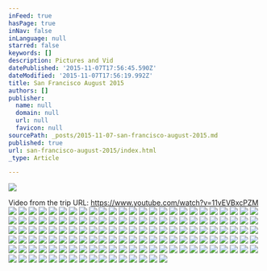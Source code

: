 ```yaml
---
inFeed: true
hasPage: true
inNav: false
inLanguage: null
starred: false
keywords: []
description: Pictures and Vid
datePublished: '2015-11-07T17:56:45.590Z'
dateModified: '2015-11-07T17:56:19.992Z'
title: San Francisco August 2015
authors: []
publisher:
  name: null
  domain: null
  url: null
  favicon: null
sourcePath: _posts/2015-11-07-san-francisco-august-2015.md
published: true
url: san-francisco-august-2015/index.html
_type: Article

---
```

![](https://the-grid-user-content.s3-us-west-2.amazonaws.com/fe9ba4d0-b7a1-425a-a8dc-4d7c301df17e.jpg)

Video from the trip URL:  https://www.youtube.com/watch?v=11vEVBxcPZM
![](https://the-grid-user-content.s3-us-west-2.amazonaws.com/218e46ee-203e-473d-82d0-002670191559.jpg)
![](https://the-grid-user-content.s3-us-west-2.amazonaws.com/80a69c4b-a88a-49dc-ad5a-2ff06eeb1384.jpg)
![](https://the-grid-user-content.s3-us-west-2.amazonaws.com/1c86cef5-291e-47da-b4cb-f3cb5e06b27c.jpg)
![](https://the-grid-user-content.s3-us-west-2.amazonaws.com/8f72dccb-7fe4-4c31-b8d6-a8412d0a9174.jpg)
![](https://the-grid-user-content.s3-us-west-2.amazonaws.com/f1b62f57-bad9-48e0-b259-72561a826850.jpg)
![](https://the-grid-user-content.s3-us-west-2.amazonaws.com/ba7eaa54-2d5d-4806-90e4-8df827759a18.jpg)
![](https://the-grid-user-content.s3-us-west-2.amazonaws.com/32b54dce-3e7e-4ccb-8b7d-b1f7b39e7abd.jpg)
![](https://the-grid-user-content.s3-us-west-2.amazonaws.com/5d228414-25ec-4716-ad35-383c5ae0a355.jpg)
![](https://the-grid-user-content.s3-us-west-2.amazonaws.com/0e6af3e1-8f65-45cb-9d26-58a96f0fb977.jpg)
![](https://the-grid-user-content.s3-us-west-2.amazonaws.com/ba4fc8df-e78c-49e0-ab77-39bad34675b9.jpg)
![](https://the-grid-user-content.s3-us-west-2.amazonaws.com/c404a682-5773-4bb8-a511-c3e9a712805c.jpg)
![](https://the-grid-user-content.s3-us-west-2.amazonaws.com/0452ab6b-52ec-4431-b087-d90246cdde4e.jpg)
![](https://the-grid-user-content.s3-us-west-2.amazonaws.com/488ed2eb-aebd-4048-b718-510c248a539f.jpg)
![](https://the-grid-user-content.s3-us-west-2.amazonaws.com/1997c43d-8fc3-411b-b080-84a796e409ed.jpg)
![](https://the-grid-user-content.s3-us-west-2.amazonaws.com/f4a2364f-3346-453a-a72c-b7ee35c057b0.JPG)
![](https://the-grid-user-content.s3-us-west-2.amazonaws.com/51a210fe-bdb5-4501-8ad1-ac4e2c899c91.JPG)
![](https://the-grid-user-content.s3-us-west-2.amazonaws.com/07c8150d-705b-4c46-9e54-2316b91234a3.JPG)
![](https://the-grid-user-content.s3-us-west-2.amazonaws.com/bb8a885d-f1a7-4675-bb16-c9b3f2e99d0b.JPG)
![](https://the-grid-user-content.s3-us-west-2.amazonaws.com/bc68a4e8-dfc2-4790-9ffb-cb3303d92247.JPG)
![](https://the-grid-user-content.s3-us-west-2.amazonaws.com/7e66d2ee-da78-45e7-a793-ee8cfdfb8f30.JPG)
![](https://the-grid-user-content.s3-us-west-2.amazonaws.com/2e5d1059-562c-4718-990a-67c36db26e78.JPG)
![](https://the-grid-user-content.s3-us-west-2.amazonaws.com/c5eec17a-592b-48ec-8a3c-32979184e2ff.JPG)
![](https://the-grid-user-content.s3-us-west-2.amazonaws.com/036b9d7e-6a01-4333-9192-473532659bbb.JPG)
![](https://the-grid-user-content.s3-us-west-2.amazonaws.com/4cf8c9a6-f981-42c6-a724-17223930ce80.jpg)
![](https://the-grid-user-content.s3-us-west-2.amazonaws.com/b82858d3-9bc0-46bd-8ee4-83114ad86601.jpg)
![](https://the-grid-user-content.s3-us-west-2.amazonaws.com/f94f5d15-3b2e-41f8-b281-cca06b3b5ec0.jpg)
![](https://the-grid-user-content.s3-us-west-2.amazonaws.com/5244f342-186b-46c9-8cb4-d0d74211704c.jpg)
![](https://the-grid-user-content.s3-us-west-2.amazonaws.com/b841ab1d-de55-4a16-88ca-0247260e6f79.jpg)
![](https://the-grid-user-content.s3-us-west-2.amazonaws.com/55a5c7d8-6a11-4cc1-a4f5-dd20ecb10c04.jpg)
![](https://the-grid-user-content.s3-us-west-2.amazonaws.com/f207449b-c7e2-4e5c-80d6-db30f75d010d.jpg)
![](https://the-grid-user-content.s3-us-west-2.amazonaws.com/2ff79d5c-3b7b-4470-b183-c2a112bde8bc.JPG)
![](https://the-grid-user-content.s3-us-west-2.amazonaws.com/a309b365-b600-49ec-9b5f-825595b16ce9.JPG)
![](https://the-grid-user-content.s3-us-west-2.amazonaws.com/59bcea0a-8374-4bba-8fdb-c121c679ed38.JPG)
![](https://the-grid-user-content.s3-us-west-2.amazonaws.com/508efff4-c25e-4e64-b6c2-dfff580238b9.JPG)
![](https://the-grid-user-content.s3-us-west-2.amazonaws.com/0ed8e9b4-285f-4b5b-b4c9-4cf41ab8de0b.JPG)
![](https://the-grid-user-content.s3-us-west-2.amazonaws.com/be443f99-88d6-44e1-8dd1-4107cc3cc488.JPG)
![](https://the-grid-user-content.s3-us-west-2.amazonaws.com/3713c7c1-9d0d-4e06-aaa2-a692edae3851.JPG)
![](https://the-grid-user-content.s3-us-west-2.amazonaws.com/bdd729c0-a2e5-4fbe-9e62-96fe937bef9e.JPG)
![](https://the-grid-user-content.s3-us-west-2.amazonaws.com/6e4b0dfc-1956-4983-ac64-b0b96d1c7bf1.JPG)
![](https://the-grid-user-content.s3-us-west-2.amazonaws.com/4b9e1ea3-4f01-497a-bede-711b104815ed.JPG)
![](https://the-grid-user-content.s3-us-west-2.amazonaws.com/d623982e-2dc0-46a9-9155-c62074ca6f3f.JPG)
![](https://the-grid-user-content.s3-us-west-2.amazonaws.com/58e5ff8b-f37a-4763-92fb-f95adf84ea9f.JPG)
![](https://the-grid-user-content.s3-us-west-2.amazonaws.com/2a7075a5-7141-4fbd-a1a3-b86fd6562ce9.JPG)
![](https://the-grid-user-content.s3-us-west-2.amazonaws.com/5e9e7f7d-dbc7-4762-bcee-daf0a027f2f7.JPG)
![](https://the-grid-user-content.s3-us-west-2.amazonaws.com/147e6104-55b4-438d-99d3-ba9059b2f2f2.JPG)
![](https://the-grid-user-content.s3-us-west-2.amazonaws.com/5daecdab-9243-47be-ba97-a8dad161d30f.JPG)
![](https://the-grid-user-content.s3-us-west-2.amazonaws.com/a116e399-f9e4-4c7b-bc74-0bcdb6b03d7b.JPG)
![](https://the-grid-user-content.s3-us-west-2.amazonaws.com/68cabb94-4bf9-4d2b-9553-7da779644567.JPG)
![](https://the-grid-user-content.s3-us-west-2.amazonaws.com/a75d1940-8d26-48d2-9141-d54f43e3de35.JPG)
![](https://the-grid-user-content.s3-us-west-2.amazonaws.com/67c8e8a8-12e5-4857-be88-128babccd8ae.JPG)
![](https://the-grid-user-content.s3-us-west-2.amazonaws.com/6fc605fd-6aba-458b-ba79-5a0db3e858ec.JPG)
![](https://the-grid-user-content.s3-us-west-2.amazonaws.com/22e77a88-a1f1-4097-9fe1-7f20ad161dea.JPG)
![](https://the-grid-user-content.s3-us-west-2.amazonaws.com/a3eb7e59-a024-4e2a-9006-d2e2538eec33.JPG)
![](https://the-grid-user-content.s3-us-west-2.amazonaws.com/43d47b77-099c-4225-9ee7-4a00b53c12b9.JPG)
![](https://the-grid-user-content.s3-us-west-2.amazonaws.com/5be998c7-fadd-49ab-b7f1-0b6ad5d3f699.JPG)
![](https://the-grid-user-content.s3-us-west-2.amazonaws.com/29c21420-dece-49c5-bc13-5ba62395af62.JPG)
![](https://the-grid-user-content.s3-us-west-2.amazonaws.com/c8df3f58-fb82-4dcf-8760-57c62e5b0022.JPG)
![](https://the-grid-user-content.s3-us-west-2.amazonaws.com/17a6cb03-f533-4820-8fe1-5145c5336a7c.JPG)
![](https://the-grid-user-content.s3-us-west-2.amazonaws.com/dced22f6-8910-473a-a681-7b85cfc6f378.JPG)
![](https://the-grid-user-content.s3-us-west-2.amazonaws.com/da6a4604-8b92-4143-9ff9-a34755c6b9f2.JPG)
![](https://the-grid-user-content.s3-us-west-2.amazonaws.com/dcc8803d-02ee-4226-97b5-f8e944ebe012.JPG)
![](https://the-grid-user-content.s3-us-west-2.amazonaws.com/397b3b1d-c4b2-4fd7-8ee6-e97b92a2fed2.JPG)
![](https://the-grid-user-content.s3-us-west-2.amazonaws.com/5fce1e03-23ac-4a25-9fbd-c26bd731963a.JPG)
![](https://the-grid-user-content.s3-us-west-2.amazonaws.com/15911ee1-131e-41c4-a82b-1436860b1e3e.JPG)
![](https://the-grid-user-content.s3-us-west-2.amazonaws.com/a0c21620-cbc1-44e2-8e72-f84bb1f64d4c.JPG)
![](https://the-grid-user-content.s3-us-west-2.amazonaws.com/2f5ba606-41d4-439e-af41-eaa06daebf10.JPG)
![](https://the-grid-user-content.s3-us-west-2.amazonaws.com/af19c982-8edb-45a8-91f0-7b8353c02532.JPG)
![](https://the-grid-user-content.s3-us-west-2.amazonaws.com/62a51faa-5e29-4ce4-8368-a7748fea9095.JPG)
![](https://the-grid-user-content.s3-us-west-2.amazonaws.com/358510d7-9768-403b-9f51-d2a0f802733c.JPG)
![](https://the-grid-user-content.s3-us-west-2.amazonaws.com/61452499-17c1-4438-b15f-34f00cb9bf98.JPG)
![](https://the-grid-user-content.s3-us-west-2.amazonaws.com/43f2fc9d-0228-45ae-b7e2-5c5d0b95d03d.JPG)
![](https://the-grid-user-content.s3-us-west-2.amazonaws.com/a68967e3-4e03-4567-90f6-33a76c105cba.JPG)
![](https://the-grid-user-content.s3-us-west-2.amazonaws.com/6abf915a-9f83-47f7-9f82-8e7b32bfc425.JPG)
![](https://the-grid-user-content.s3-us-west-2.amazonaws.com/be244cd1-7f42-440b-9240-d0c807fbebd7.JPG)
![](https://the-grid-user-content.s3-us-west-2.amazonaws.com/292d66c0-0f00-4777-87d6-9c522ac9888d.JPG)
![](https://the-grid-user-content.s3-us-west-2.amazonaws.com/19a5cbb6-21a2-4f80-beff-5f4097a2fd95.JPG)
![](https://the-grid-user-content.s3-us-west-2.amazonaws.com/c753801b-13ca-461a-bc27-75111ca87ba1.JPG)
![](https://the-grid-user-content.s3-us-west-2.amazonaws.com/b5e668ef-9de3-45d0-a057-bb4a00ed0d23.JPG)
![](https://the-grid-user-content.s3-us-west-2.amazonaws.com/878338bb-9712-4ff0-a8f6-6c4fa5330276.JPG)
![](https://the-grid-user-content.s3-us-west-2.amazonaws.com/6d4d0587-2e79-413c-b04f-b71b045f039d.JPG)
![](https://the-grid-user-content.s3-us-west-2.amazonaws.com/ed4022b8-776c-4012-954f-aac015fbae86.JPG)
![](https://the-grid-user-content.s3-us-west-2.amazonaws.com/f51b943f-42c9-483c-8c40-11454c471ab4.JPG)
![](https://the-grid-user-content.s3-us-west-2.amazonaws.com/46d76dd2-a0b1-46b7-972a-77fd8d08f508.JPG)
![](https://the-grid-user-content.s3-us-west-2.amazonaws.com/84088e90-587c-481a-a96e-74233568986e.JPG)
![](https://the-grid-user-content.s3-us-west-2.amazonaws.com/2c525489-1bf3-4908-bb65-3dc7753c83be.JPG)
![](https://the-grid-user-content.s3-us-west-2.amazonaws.com/4907bdd0-1bd3-4391-b87b-d520d00d4cc4.JPG)
![](https://the-grid-user-content.s3-us-west-2.amazonaws.com/6ae5cec9-1781-44b8-8765-a35a5af10d05.JPG)
![](https://the-grid-user-content.s3-us-west-2.amazonaws.com/14c8ffac-9eb0-453a-af1f-1c4ed044f352.JPG)
![](https://the-grid-user-content.s3-us-west-2.amazonaws.com/c6b43fe8-c749-4ed4-9260-7e691f6d6cb1.JPG)
![](https://the-grid-user-content.s3-us-west-2.amazonaws.com/e664c253-f23b-4ed0-a3e4-04507f2fab92.JPG)
![](https://the-grid-user-content.s3-us-west-2.amazonaws.com/6b0f1383-85a3-4519-8d4a-efd220397953.JPG)
![](https://the-grid-user-content.s3-us-west-2.amazonaws.com/6a0352f7-88c0-4173-b2d1-4d2feb805bc8.JPG)
![](https://the-grid-user-content.s3-us-west-2.amazonaws.com/d516de38-1bbe-42e8-b867-0b7f91aeecc4.JPG)
![](https://the-grid-user-content.s3-us-west-2.amazonaws.com/2460a414-26f2-48bf-afad-842cfb5887bb.JPG)
![](https://the-grid-user-content.s3-us-west-2.amazonaws.com/e77b5b6c-e24b-4246-a290-849c3cacdcb3.JPG)
![](https://the-grid-user-content.s3-us-west-2.amazonaws.com/84f0d753-9cec-4823-9a52-935257be3194.JPG)
![](https://the-grid-user-content.s3-us-west-2.amazonaws.com/563108d3-805b-497d-bb6e-ce12531f6356.JPG)
![](https://the-grid-user-content.s3-us-west-2.amazonaws.com/66ddbb80-41f6-481a-b6bb-6a99352b2a5a.JPG)
![](https://the-grid-user-content.s3-us-west-2.amazonaws.com/49a0f537-e210-435f-9ad5-88b7354baf87.JPG)
![](https://the-grid-user-content.s3-us-west-2.amazonaws.com/191a8e0e-43e6-4791-8941-34b30001703d.JPG)
![](https://the-grid-user-content.s3-us-west-2.amazonaws.com/8c5aa001-7468-41e9-b65b-d92df05032bb.JPG)
![](https://the-grid-user-content.s3-us-west-2.amazonaws.com/57145695-6ca8-4e52-8f05-9031322ab38b.JPG)
![](https://the-grid-user-content.s3-us-west-2.amazonaws.com/65cc12b4-601d-41f8-8cdd-255744fbd999.JPG)
![](https://the-grid-user-content.s3-us-west-2.amazonaws.com/14a0fb8e-49e1-4586-831d-d7c5e8e4a747.JPG)
![](https://the-grid-user-content.s3-us-west-2.amazonaws.com/9f2704f2-a50a-4314-bfda-2b1391ae2a0f.JPG)
![](https://the-grid-user-content.s3-us-west-2.amazonaws.com/5e8a3878-4195-4f16-ac6c-9149b0df2bbb.JPG)
![](https://the-grid-user-content.s3-us-west-2.amazonaws.com/0f1eae71-d995-44cc-90f6-456586368542.JPG)
![](https://the-grid-user-content.s3-us-west-2.amazonaws.com/8123223a-81c4-49d4-8472-f98f9389a475.JPG)
![](https://the-grid-user-content.s3-us-west-2.amazonaws.com/1310211a-c1d7-4d9f-8495-8955364d0391.JPG)
![](https://the-grid-user-content.s3-us-west-2.amazonaws.com/5c02698e-2c04-49e8-8a8c-734cc7a45ada.JPG)
![](https://the-grid-user-content.s3-us-west-2.amazonaws.com/30660a86-fb84-477d-994f-286ef615bed9.JPG)
![](https://the-grid-user-content.s3-us-west-2.amazonaws.com/3c9c6a9d-70d8-481d-8842-f050cdf2faca.JPG)
![](https://the-grid-user-content.s3-us-west-2.amazonaws.com/955c2726-e94c-4275-9086-1bc34acdd0cd.JPG)
![](https://the-grid-user-content.s3-us-west-2.amazonaws.com/243a517d-a462-4ba9-b4f4-c28f3e0dbf13.JPG)
![](https://the-grid-user-content.s3-us-west-2.amazonaws.com/85269ece-8c1c-4d1d-b9aa-5ff496864531.JPG)
![](https://the-grid-user-content.s3-us-west-2.amazonaws.com/ef1f9d8c-e4da-4c81-91ae-a7031f993df1.JPG)
![](https://the-grid-user-content.s3-us-west-2.amazonaws.com/936d470e-3d8b-4100-b830-7a01c5c276cc.JPG)
![](https://the-grid-user-content.s3-us-west-2.amazonaws.com/9e9547cf-99db-47d0-be84-e886751618f0.JPG)
![](https://the-grid-user-content.s3-us-west-2.amazonaws.com/f6d33f0d-03c6-452b-ae13-d7b6ee589c44.JPG)
![](https://the-grid-user-content.s3-us-west-2.amazonaws.com/9e4f1f29-7944-4a7d-a7c3-6d9e76992d97.JPG)
![](https://the-grid-user-content.s3-us-west-2.amazonaws.com/f86ca99c-eec6-4625-8aa2-a2cd2f379e99.JPG)
![](https://the-grid-user-content.s3-us-west-2.amazonaws.com/7ef62d08-b0d6-403f-8eb3-cddc31f30f4b.JPG)
![](https://the-grid-user-content.s3-us-west-2.amazonaws.com/08f2236b-2759-41e5-b805-07e13153e734.JPG)
![](https://the-grid-user-content.s3-us-west-2.amazonaws.com/62a642df-e64d-4286-8b1d-c19610938e99.JPG)
![](https://the-grid-user-content.s3-us-west-2.amazonaws.com/9dc14bf8-ee11-488c-aa3a-3e586edea430.JPG)
![](https://the-grid-user-content.s3-us-west-2.amazonaws.com/a2126b7c-f576-46bc-8e69-dbb88053181d.JPG)
![](https://the-grid-user-content.s3-us-west-2.amazonaws.com/42854e6f-f013-45a6-a8ae-058853707feb.JPG)
![](https://the-grid-user-content.s3-us-west-2.amazonaws.com/0abcabe1-bb81-4bb0-822b-bf845fcf01ab.JPG)
![](https://the-grid-user-content.s3-us-west-2.amazonaws.com/0069044e-91cf-42f8-b82d-e21e23b44afe.JPG)
![](https://the-grid-user-content.s3-us-west-2.amazonaws.com/a70b3afd-6810-4dc2-b566-26292f5a53f4.JPG)
![](https://the-grid-user-content.s3-us-west-2.amazonaws.com/f59ddd97-71a2-4252-97c0-42e716ad307f.JPG)
![](https://the-grid-user-content.s3-us-west-2.amazonaws.com/a2e978b3-e1db-4447-a600-e8a2e0c44477.JPG)
![](https://the-grid-user-content.s3-us-west-2.amazonaws.com/b7117eda-4170-42a5-a004-02d9373fe093.JPG)
![](https://the-grid-user-content.s3-us-west-2.amazonaws.com/823a73e0-e31a-4c8d-bbf7-27e00e2d136f.JPG)
![](https://the-grid-user-content.s3-us-west-2.amazonaws.com/df9092a9-7bc4-4fbc-8039-e767394287c0.JPG)
![](https://the-grid-user-content.s3-us-west-2.amazonaws.com/33653541-e422-47e6-ab21-ae5e6a86f065.JPG)
![](https://the-grid-user-content.s3-us-west-2.amazonaws.com/3658be56-bd2b-422f-b9b3-5f5e69c1a913.JPG)
![](https://the-grid-user-content.s3-us-west-2.amazonaws.com/e6bc61e0-139a-4e64-8d4c-97776803f421.JPG)
![](https://the-grid-user-content.s3-us-west-2.amazonaws.com/fe96d95e-50dd-419a-8267-33cdc7db7f48.JPG)
![](https://the-grid-user-content.s3-us-west-2.amazonaws.com/5e79dcbb-f0c6-407a-a83c-5cb7c08bc5e2.jpg)
![](https://the-grid-user-content.s3-us-west-2.amazonaws.com/246f59f9-fa22-4985-ae35-fa89b6d6fc6a.jpg)